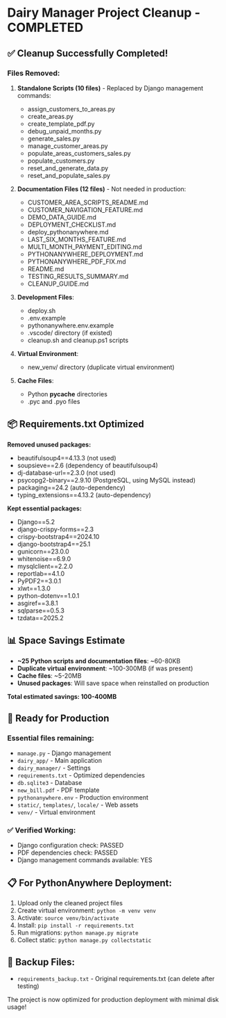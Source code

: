 # Dairy Manager Project Cleanup - COMPLETED

## ✅ Cleanup Successfully Completed!

### Files Removed:
1. **Standalone Scripts (10 files)** - Replaced by Django management commands:
   - assign_customers_to_areas.py
   - create_areas.py  
   - create_template_pdf.py
   - debug_unpaid_months.py
   - generate_sales.py
   - manage_customer_areas.py
   - populate_areas_customers_sales.py
   - populate_customers.py
   - reset_and_generate_data.py
   - reset_and_populate_sales.py

2. **Documentation Files (12 files)** - Not needed in production:
   - CUSTOMER_AREA_SCRIPTS_README.md
   - CUSTOMER_NAVIGATION_FEATURE.md
   - DEMO_DATA_GUIDE.md
   - DEPLOYMENT_CHECKLIST.md
   - deploy_pythonanywhere.md
   - LAST_SIX_MONTHS_FEATURE.md
   - MULTI_MONTH_PAYMENT_EDITING.md
   - PYTHONANYWHERE_DEPLOYMENT.md
   - PYTHONANYWHERE_PDF_FIX.md
   - README.md
   - TESTING_RESULTS_SUMMARY.md
   - CLEANUP_GUIDE.md

3. **Development Files**:
   - deploy.sh
   - .env.example
   - pythonanywhere.env.example
   - .vscode/ directory (if existed)
   - cleanup.sh and cleanup.ps1 scripts

4. **Virtual Environment**:
   - new_venv/ directory (duplicate virtual environment)

5. **Cache Files**:
   - Python __pycache__ directories
   - .pyc and .pyo files

## 📦 Requirements.txt Optimized

**Removed unused packages:**
- beautifulsoup4==4.13.3 (not used)
- soupsieve==2.6 (dependency of beautifulsoup4)
- dj-database-url==2.3.0 (not used)
- psycopg2-binary==2.9.10 (PostgreSQL, using MySQL instead)
- packaging==24.2 (auto-dependency)
- typing_extensions==4.13.2 (auto-dependency)

**Kept essential packages:**
- Django==5.2
- django-crispy-forms==2.3
- crispy-bootstrap4==2024.10
- django-bootstrap4==25.1
- gunicorn==23.0.0
- whitenoise==6.9.0
- mysqlclient==2.2.0
- reportlab==4.1.0
- PyPDF2==3.0.1
- xlwt==1.3.0
- python-dotenv==1.0.1
- asgiref==3.8.1
- sqlparse==0.5.3
- tzdata==2025.2

## 📊 Space Savings Estimate

- **~25 Python scripts and documentation files**: ~60-80KB
- **Duplicate virtual environment**: ~100-300MB (if was present)
- **Cache files**: ~5-20MB
- **Unused packages**: Will save space when reinstalled on production

**Total estimated savings: 100-400MB**

## 🚀 Ready for Production

### Essential files remaining:
- `manage.py` - Django management
- `dairy_app/` - Main application
- `dairy_manager/` - Settings
- `requirements.txt` - Optimized dependencies
- `db.sqlite3` - Database
- `new_bill.pdf` - PDF template
- `pythonanywhere.env` - Production environment
- `static/`, `templates/`, `locale/` - Web assets
- `venv/` - Virtual environment

### ✅ Verified Working:
- Django configuration check: PASSED
- PDF dependencies check: PASSED
- Django management commands available: YES

## 📋 For PythonAnywhere Deployment:

1. Upload only the cleaned project files
2. Create virtual environment: `python -m venv venv`
3. Activate: `source venv/bin/activate`
4. Install: `pip install -r requirements.txt`
5. Run migrations: `python manage.py migrate`
6. Collect static: `python manage.py collectstatic`

## 💾 Backup Files:
- `requirements_backup.txt` - Original requirements.txt (can delete after testing)

The project is now optimized for production deployment with minimal disk usage!
